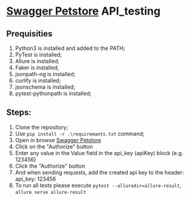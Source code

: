 # [Swagger Petstore](https://petstore.swagger.io/v2) API_testing 

## Prequisities
1. Python3 is installed and added to the PATH;
2. PyTest is installed;
3. Allure is installed;
4. Faker is installed;
5. jsonpath-ng is installed;
6. curlify  is installed;
7. jsonschema is installed;
8. pytest-pythonpath is installed;

## Steps:
1. Clone the repository;
2. Use `pip install -r .\requiremants.txt` command;
3. Open in browse [Swagger Petstore](http://petstore.swagger.io )
4. Click on the "Authorize" button 
5. Enter any value in the Value field in the api_key (apiKey) block (e.g. 123456)
6. Click the "Authorize" button
7. And when sending requests, add the created api key to the header: api_key: 123456
8. To run all tests please execute `pytest --alluredir=allure-result`, `allure serve allure-result`
